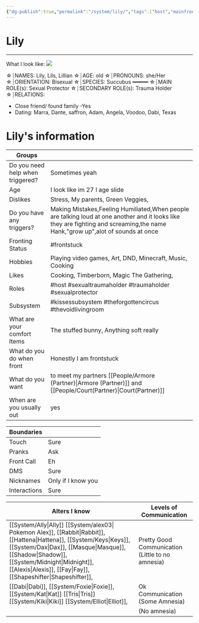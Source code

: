 ```yaml
---
{"dg-publish":true,"permalink":"/system/lily/","tags":["host","mainfronter","System","Alter","traumaholder","sexualtraumaholder","sexualprotector","thevoidlivingroom","kissessubsystem","theforgottencircus"]}
---
```


# Lily 
---
What I look like:
![](https://images-ext-1.discordapp.net/external/i9-eLWpveO0Cm0OqDt_dWrRuVqfFDzucZoLXwQoGTa0/https/cdn.pluralkit.me/images/4g/pfhcbjekzwiwxxazejcrtf34.webp?format=webp)

☆┊NAMES: Lily, Lils, Lillian
☆┊AGE: old
☆┊PRONOUNS: she/Her
☆┊ORIENTATION: Bisexual
☆┊SPECIES: Succubus
━━━━━
☆┊MAIN ROLE(s): Sexual Protector
☆┊SECONDARY ROLE(s): Trauma Holder
☆┊RELATIONS:
* Close friend/ found family -Yes
* Dating: Marra, Dante, saffron, Adam, Angela, Voodoo, Dabi, Texas


# Lily's information

| Groups                           |                                                                 |
| -------------------------------- | --------------------------------------------------------------- |
| Do you need help when triggered? | Sometimes yeah                                                  |
| Age                              | I look like im 27 I age slide                                   |
| Dislikes                         | Stress, My parents, Green Veggies,                              |
| Do you have any triggers?        | Making Mistakes,Feeling Humiliated,When people are talking loud at one another and it looks like they are fighting and screaming,the name Hank,"grow up",alot of sounds at once                                               |
| Fronting Status                  | #frontstuck                                                     |
| Hobbies                          | Playing video games, Art, DND, Minecraft, Music, Cooking        |
| Likes                            | Cooking, Timberborn, Magic The Gathering,                       |
| Roles                            | #host #sexualtraumaholder #traumaholder #sexualprotector        |
| Subsystem                        | #kissessubsystem #theforgottencircus #thevoidlivingroom         |
| What are your comfort Items      | The stuffed bunny, Anything soft really                         |
| What do you do when front        | Honestly I am frontstuck                                        |
| What do you want                 | to meet my partners [[People/Armore (Partner)\|Armore (Partner)]] and [[People/Court(Partner)\|Court(Partner)]] |
| When are you usually out         | yes                                                             |

| Boundaries   |                    |
| ------------ | ------------------ |
| Touch        | Sure               |
| Pranks       | Ask                |
| Front Call   | Eh                 |
| DMS          | Sure               |
| Nicknames    | Only if I know you |
| Interactions | Sure               |

| Alters I know                                                                                                                                                | Levels of Communication                          |
| ------------------------------------------------------------------------------------------------------------------------------------------------------------ | ------------------------------------------------ |
| [[System/Ally\|Ally]] [[System/alex03\| Pokemon Alex]], [[Rabbit\|Rabbit]], [[Hattena\|Hattena]], [[System/Keys\|Keys]], [[System/Dax\|Dax]], [[Masque\|Masque]], [[Shadow\|Shadow]], [[System/Midnight\|Midnight]], [[Alexis\|Alexis]], [[Fay\|Fay]], [[Shapeshifter\|Shapeshifter]], | Pretty Good Communication (Little to no amnesia) |
| [[Dabi\|Dabi]], [[System/Foxie\|Foxie]], [[System/Kat\|Kat]] [[Tris\|Tris]] [[System/Kiki\|Kiki]] [[System/Elliot\|Elliot]],                                                                                                   | Ok Communication (Some Amnesia)                  |
|                                                                                                                                                              | (No amnesia)                                     |
